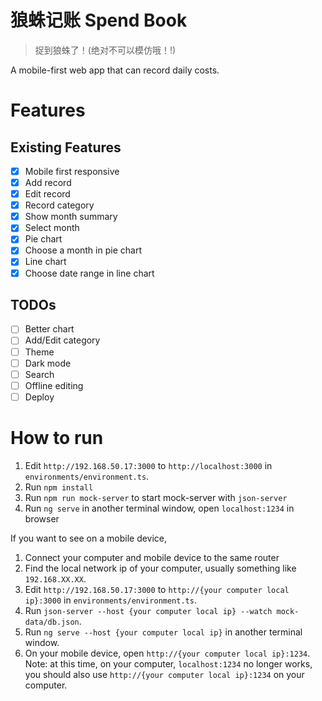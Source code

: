 # 狼蛛记账 Spend Book

> 捉到狼蛛了！(绝对不可以模仿哦！!)

A mobile-first web app that can record daily costs.

# Features

## Existing Features

- [x] Mobile first responsive
- [x] Add record
- [x] Edit record
- [x] Record category
- [x] Show month summary
- [x] Select month
- [x] Pie chart
- [x] Choose a month in pie chart
- [x] Line chart
- [x] Choose date range in line chart

## TODOs

- [ ] Better chart
- [ ] Add/Edit category
- [ ] Theme
- [ ] Dark mode
- [ ] Search
- [ ] Offline editing
- [ ] Deploy

# How to run

1. Edit `http://192.168.50.17:3000` to `http://localhost:3000` in `environments/environment.ts`.
2. Run `npm install` 
3. Run `npm run mock-server` to start mock-server with `json-server`
4. Run `ng serve` in another terminal window, open `localhost:1234` in browser

If you want to see on a mobile device, 

1. Connect your computer and mobile device to the same router
2. Find the local network ip of your computer, usually something like `192.168.XX.XX`.
3. Edit `http://192.168.50.17:3000` to `http://{your computer local ip}:3000` in `environments/environment.ts`.
4. Run `json-server --host {your computer local ip} --watch mock-data/db.json`.
5. Run `ng serve --host {your computer local ip}` in another terminal window.
6. On your mobile device, open `http://{your computer local ip}:1234`. Note: at this time, on your computer, `localhost:1234` no longer works, you should also use `http://{your computer local ip}:1234` on your computer.
